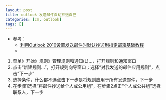 ```yaml
---
layout: post
title: outlook-发送邮件自动抄送自己
categories: [cm, outlook]
tags: []
---
```


* 参考： 
  * [利用Outlook 2010设置发送邮件时默认抄送到指定邮箱基础教程](https://www.office68.com/outlook/outlook-2010-auto-cc.html)
  * []()


1. 菜单》开始》规则》管理规则和通知(L)…，打开规则和通知窗口
1. 点击“新建规则…”，打开规则向导窗口；选择“对我发送的邮件应用规则”，点击“下一步”
1. 选择条件，什么都不选点击下一步是将规则应用于所有发送邮件，下一步
1. 在步骤1选择“将邮件抄送给个人或公用组”，在步骤2点击“个人或公共组”选择联系人，下一步



